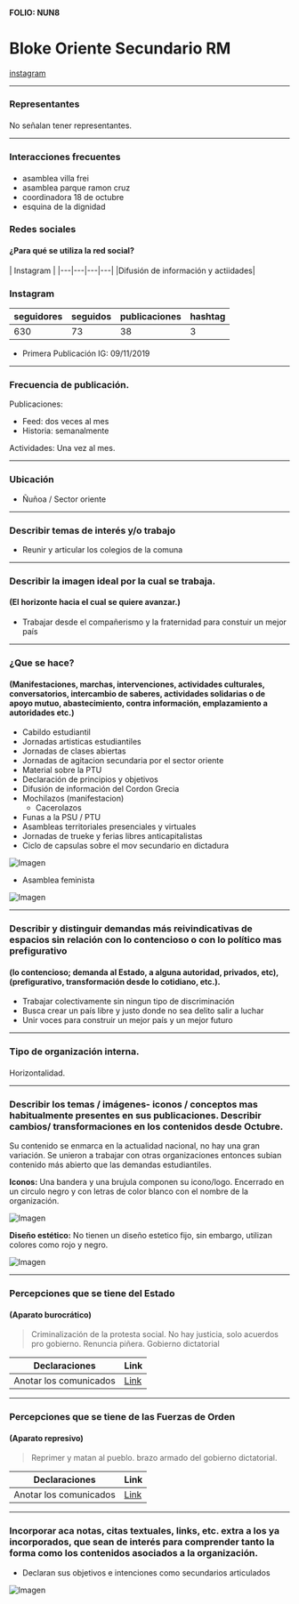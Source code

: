 #### FOLIO: NUN8
# Bloke Oriente Secundario RM

[instagram](https://www.instagram.com/bos.rm/)

---

### Representantes
#### 
No señalan tener representantes.

---
### Interacciones frecuentes
#### 
* asamblea villa frei
* asamblea parque ramon cruz
* coordinadora 18 de octubre
* esquina de la dignidad

### Redes sociales
#### ¿Para qué se utiliza la red social?
| Instagram | 
|---|---|---|---|
|Difusión de información y actiidades|

### **Instagram**
| seguidores | seguidos | publicaciones | hashtag 
|---|---|---|---|
|630|73|38| 3

* Primera Publicación IG: 09/11/2019

---
### Frecuencia de publicación.

Publicaciones:
* Feed: dos veces al mes
* Historia: semanalmente

Actividades: Una vez al mes.

---
### Ubicación
* Ñuñoa / Sector oriente 

---
### Describir temas de interés y/o trabajo
* Reunir y articular los colegios de la comuna

---
### Describir la imagen ideal por la cual se trabaja.
#### (El horizonte hacia el cual se quiere avanzar.)
* Trabajar desde el compañerismo y la fraternidad para constuir un mejor país

---
### ¿Que se hace?
#### (Manifestaciones, marchas, intervenciones, actividades culturales, conversatorios, intercambio de saberes, actividades solidarias o de apoyo mutuo, abastecimiento, contra información, emplazamiento a autoridades etc.)
* Cabildo estudiantil
* Jornadas artisticas estudiantiles
* Jornadas de clases abiertas 
* Jornadas de agitacion secundaria por el sector oriente
* Material sobre la PTU
* Declaración de principios y objetivos
* Difusión de información del Cordon Grecia
* Mochilazos (manifestacion)
    * Cacerolazos
* Funas a la PSU / PTU
* Asambleas territoriales presenciales y virtuales
* Jornadas de trueke y ferias libres anticapitalistas
* Ciclo de capsulas sobre el mov secundario en dictadura

![Imagen](Imagen2NUN11.png)

* Asamblea feminista

![Imagen](Imagen5NUN11.png)

---
### Describir y distinguir demandas más reivindicativas de espacios sin relación con lo contencioso o con lo político mas prefigurativo
#### (lo contencioso; demanda al Estado, a alguna autoridad, privados, etc), (prefigurativo, transformación desde lo cotidiano, etc.).
* Trabajar colectivamente sin ningun tipo de discriminación
* Busca crear un país libre y justo donde no sea delito salir a luchar
* Unir voces para construir un mejor país y un mejor futuro

---
### Tipo de organización interna.
#### 
Horizontalidad.

---
### Describir los temas / imágenes- iconos / conceptos mas habitualmente presentes en sus publicaciones. Describir cambios/ transformaciones en los contenidos desde Octubre.
Su contenido se enmarca en la actualidad nacional, no hay una gran variación. Se unieron a trabajar con otras organizaciones entonces subian contenido más abierto que las demandas estudiantiles.

**Iconos:**
Una bandera y una brujula componen su icono/logo. Encerrado en un circulo negro y con letras de color blanco con el nombre de la organización.

![Imagen](Imagen1NUN11.png)

**Diseño estético:**
No tienen un diseño estetico fijo, sin embargo, utilizan colores como rojo y negro. 

![Imagen](Imagen3NUN11.png)

---
### Percepciones que se tiene del Estado
#### (Aparato burocrático)
> Criminalización de la protesta social. No hay justicia, solo acuerdos pro gobierno. Renuncia piñera. Gobierno dictatorial

| Declaraciones | Link | 
|---|---|
|Anotar los comunicados | [Link](https://www.instagram.com/p/B6O_0mJFoxl/) |

---
### Percepciones que se tiene de las Fuerzas de Orden
#### (Aparato represivo)
> Reprimer y matan al pueblo. brazo armado del gobierno dictatorial.

| Declaraciones | Link | 
|---|---|
|Anotar los comunicados | [Link]() |


---
### Incorporar aca notas, citas textuales, links, etc. extra a los ya incorporados, que sean de interés para comprender tanto la forma como los contenidos asociados a la organización.
* Declaran sus objetivos e intenciones como secundarios articulados

![Imagen](Imagen4NUN11.png)
